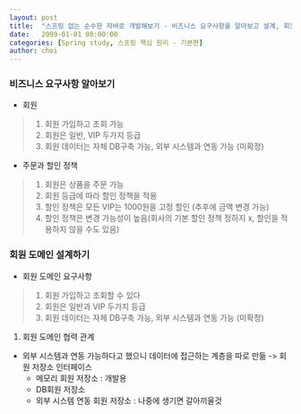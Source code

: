 ```yaml
---
layout: post
title:  "스프링 없는 순수한 자바로 개발해보기 - 비즈니스 요구사항을 알아보고 설계, 회원 도메인 설계"
date:   2099-01-01 00:00:00
categories: [Spring study, 스프링 핵심 원리 - 기본편]
author: choi
---
```

### 비즈니스 요구사항 알아보기
- 회원
> 1. 회원 가입하고 조회 가능
> 2. 회원은 일반, VIP 두가지 등급
> 3. 회원 데이터는 자체 DB구축 가능, 외부 시스템과 연동 가능 (미확정)

- 주문과 할인 정책
> 1. 회원은 상품을 주문 가능
> 2. 회원 등급에 따라 할인 정책을 적용
> 3. 할인 정책은 모든 VIP는 1000원을 고정 할인 (추후에 금액 변경 가능)
> 4. 할인 정책은 변경 가능성이 높음(회사의 기본 할인 정책 정하지 x, 할인을 적용하지 않을 수도 있음)

### 회원 도메인 설계하기
- 회원 도메인 요구사항
> 1. 회원 가입하고 조회할 수 있다
> 2. 회원은 일반과 VIP 두가지 등급
> 3. 회원 데이터는 자체 DB구축 가능, 외부 시스템과 연동 가능 (미확정)

1. 회원 도메인 협력 관계
- 외부 시스템과 연동 가능하다고 했으니 데이터에 접근하는 계층을 따로 만듦
    -> 회원 저장소 인터페이스
    - 메모리 회원 저장소 : 개발용
    - DB회원 저장소
    - 외부 시스템 연동 회원 저장소 : 나중에 생기면 갈아끼울것